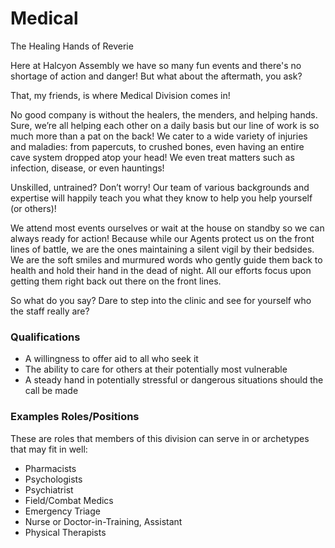 <div id="title">
  <h1>Medical</h1>
  <p>The Healing Hands of Reverie</p>
</div>
Here at Halcyon Assembly we have so many fun events and there's no shortage of action and danger! But what about the aftermath, you ask? 

That, my friends, is where Medical Division comes in! 

No good company is without the healers, the menders, and helping hands. Sure, we’re all helping each other on a daily basis but our line of work is so much more than a pat on the back! We cater to a wide variety of injuries and maladies: from papercuts, to crushed bones, even having an entire cave system dropped atop your head! We even treat matters such as infection, disease, or even hauntings!

Unskilled, untrained? Don’t worry! Our team of various backgrounds and expertise will happily teach you what they know to help you help yourself (or others)!

We attend most events ourselves or wait at the house on standby so we can always ready for action! Because while our Agents protect us on the front lines of battle, we are the ones maintaining a silent vigil by their bedsides. We are the soft smiles and murmured words who gently guide them back to health and hold their hand in the dead of night. All our efforts focus upon getting them right back out there on the front lines.

So what do you say? Dare to step into the clinic and see for yourself who the staff really are?

### Qualifications
* A willingness to offer aid to all who seek it
* The ability to care for others at their potentially most vulnerable
* A steady hand in potentially stressful or dangerous situations should the call be made

### Examples Roles/Positions
These are roles that members of this division can serve in or archetypes that may fit in well:
* Pharmacists
* Psychologists
* Psychiatrist
* Field/Combat Medics
* Emergency Triage
* Nurse or Doctor-in-Training, Assistant
* Physical Therapists
